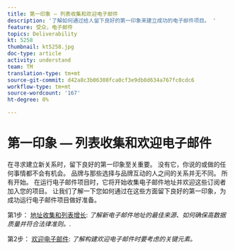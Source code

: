```yaml
---
title: 第一印象 — 列表收集和欢迎电子邮件
description: '了解如何通过给人留下良好的第一印象来建立成功的电子邮件项目。 '
feature: 受众，电子邮件
topics: Deliverability
kt: 5258
thumbnail: kt5258.jpg
doc-type: article
activity: understand
team: TM
translation-type: tm+mt
source-git-commit: d42a8c3b06308fca0cf3e9db8d634a767fc0cdc6
workflow-type: tm+mt
source-wordcount: '167'
ht-degree: 0%

---
```



# 第一印象 — 列表收集和欢迎电子邮件

在寻求建立新关系时，留下良好的第一印象至关重要。 没有它，你说的或做的任何事情都不会有机会。 品牌与那些选择与品牌互动的人之间的关系并无不同。 所有开始。 在运行电子邮件项目时，它将开始收集电子邮件地址并欢迎这些订阅者加入您的项目。 让我们了解一下您如何通过在这些方面留下良好的第一印象，为成功运行电子邮件项目做好准备。

第1步： [地址收集和列表增长](/help/first-impressions/address-collection-and-list-growth.md):
*了解新电子邮件地址的最佳来源、如何确保高数据质量并符合法律准则。.*

第2步： [欢迎电子邮件](/help/first-impressions/welcome-emails.md):
*了解构建欢迎电子邮件时要考虑的关键元素。*
